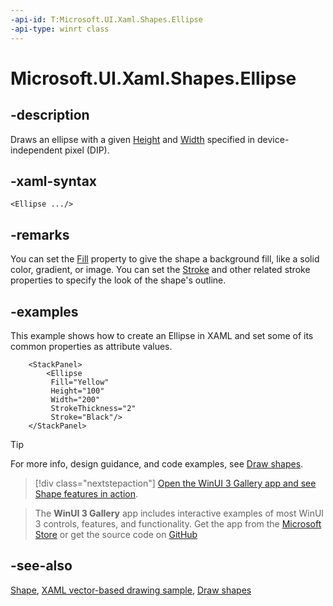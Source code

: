 ```yaml
---
-api-id: T:Microsoft.UI.Xaml.Shapes.Ellipse
-api-type: winrt class
---
```


<!-- Class syntax.
public class Ellipse : Windows.UI.Xaml.Shapes.Shape, Windows.UI.Xaml.Shapes.IEllipse
-->

# Microsoft.UI.Xaml.Shapes.Ellipse

## -description
Draws an ellipse with a given [Height](../microsoft.ui.xaml/frameworkelement_height.md) and [Width](../microsoft.ui.xaml/frameworkelement_width.md) specified in device-independent pixel (DIP).

## -xaml-syntax
```xaml
<Ellipse .../>
```

## -remarks

You can set the [Fill](shape_fill.md) property to give the shape a background fill, like a solid color, gradient, or image. You can set the [Stroke](shape_stroke.md) and other related stroke properties to specify the look of the shape's outline.

## -examples

This example shows how to create an Ellipse in XAML and set some of its common properties as attribute values.

```xaml
    <StackPanel>
        <Ellipse
         Fill="Yellow"
         Height="100"
         Width="200"
         StrokeThickness="2"
         Stroke="Black"/>
    </StackPanel>
```

> [!TIP]
> For more info, design guidance, and code examples, see [Draw shapes](/windows/apps/design/controls/shapes).

> [!div class="nextstepaction"]
> [Open the WinUI 3 Gallery app and see Shape features in action](winui3gallery://item/Shape).

> The **WinUI 3 Gallery** app includes interactive examples of most WinUI 3 controls, features, and functionality. Get the app from the [Microsoft Store](https://www.microsoft.com/store/productId/9P3JFPWWDZRC) or get the source code on [GitHub](https://github.com/microsoft/WinUI-Gallery)

## -see-also

[Shape](shape.md), [XAML vector-based drawing sample](https://github.com/microsoftarchive/msdn-code-gallery-microsoft/tree/master/Official%20Windows%20Platform%20Sample/XAML%20vector-based%20drawing%20sample), [Draw shapes](/windows/uwp/graphics/drawing-shapes)
